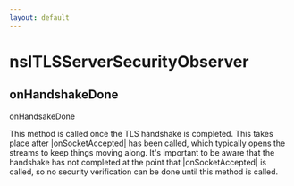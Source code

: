 ```yaml
---
layout: default
---
```


# nsITLSServerSecurityObserver #

## onHandshakeDone ##

onHandsakeDone

This method is called once the TLS handshake is completed.  This takes
place after |onSocketAccepted| has been called, which typically opens the
streams to keep things moving along. It's important to be aware that the
handshake has not completed at the point that |onSocketAccepted| is called,
so no security verification can be done until this method is called.


